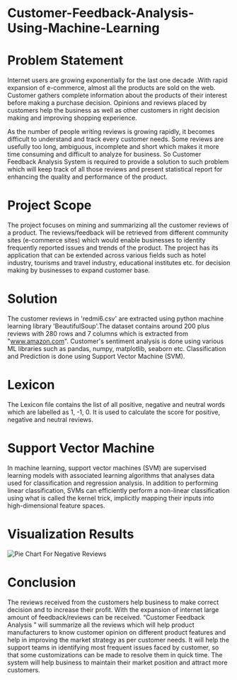 # Customer-Feedback-Analysis-Using-Machine-Learning

# Problem Statement

Internet users are growing exponentially for the last one decade .With rapid expansion of e-commerce, almost all the products are sold on the web. Customer gathers complete information about the products of their interest before making a purchase decision. Opinions and reviews placed by customers help the business as well as other customers in right decision making and improving shopping experience.

As the number of people writing reviews is growing rapidly, it becomes difficult to understand and track every customer needs. Some reviews are usefully too long, ambiguous, incomplete and short which makes it more time consuming and difficult to analyze for business. So Customer Feedback Analysis System is required to provide a solution to such problem which will keep track of all those reviews and present statistical report for enhancing the quality and performance of the product.

# Project Scope

The project focuses on mining and summarizing all the customer reviews of a product.
The reviews/feedback will be retrieved from different community sites (e-commerce sites) which would enable businesses to identity frequently reported issues and trends of the product. The project has its application that can be extended across various fields such as hotel industry, tourisms and travel industry, educational institutes etc. for decision making by businesses to expand customer base.

# Solution

The customer reviews in 'redmi6.csv' are extracted using python machine learning library 'BeautifulSoup'.The dataset contains around 200 plus reviews with 280 rows and 7 columns which is extracted from "www.amazon.com". Customer's sentiment analysis is done using various ML libraries such as pandas, numpy, matplotlib, seaborn etc. Classification  and  Prediction is done using Support Vector Machine (SVM).

# Lexicon
 
The Lexicon file contains the list of all positive, negative and neutral words which are labelled as 1, -1, 0. It is used to calculate the score for positive, negative and neutral reviews. 


# Support Vector Machine

In machine learning, support vector machines (SVM) are supervised learning models with associated learning algorithms that analyses data used for classification and regression analysis.
In addition to performing linear classification, SVMs can efficiently perform a non-linear classification using what is called the kernel trick, implicitly mapping their inputs into high-dimensional feature spaces.


# Visualization Results


![Pie Chart For Negative Reviews](https://github.com/abhishekparve/Customer-Feedback-Analysis-Using-Machine-Learning/blob/master/Images/neg_pie.png)

 
# Conclusion

The reviews received from the customers help business to make correct decision and to increase their profit. With the expansion of internet large amount of feedback/reviews can be received. “Customer Feedback Analysis ” will summarize all the reviews which will help product manufacturers to know customer opinion on different product features and help in improving the market strategy as per customer needs. 
It will help the support teams in identifying most frequent issues faced by customer, so that some customizations can be made to resolve them in quick time. The system will help business to maintain their market position and attract more customers. 


 


 


 









































